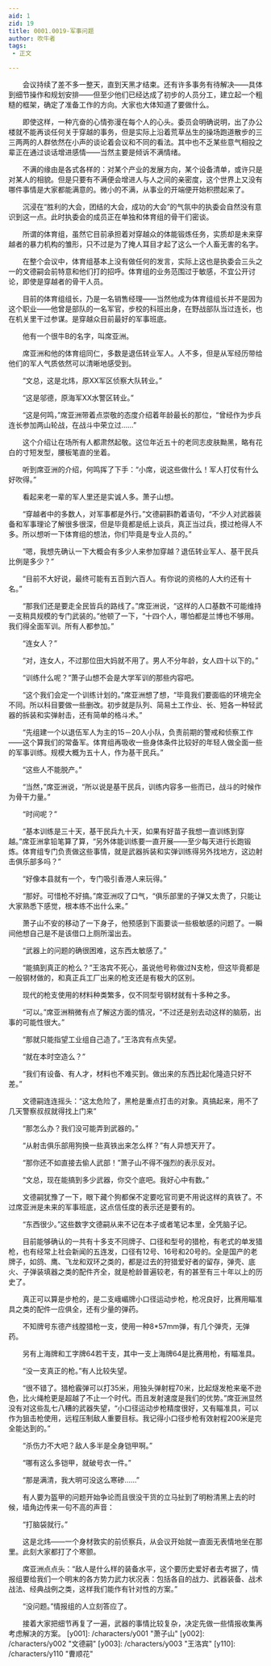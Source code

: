 ```yaml
---
aid: 1
zid: 19
title: 0001.0019-军事问题
author: 吹牛者
tags: 
 - 正文

---
```




　　会议持续了差不多一整天，直到天黑才结束。还有许多事务有待解决——具体到细节操作和规划安排——但至少他们已经达成了初步的人员分工，建立起一个粗糙的框架，确定了准备工作的方向。大家也大体知道了要做什么。

　　即使这样，一种亢奋的心情弥漫在每个人的心头。委员会明确说明，出了办公楼就不能再谈任何关于穿越的事务，但是实际上沿着荒草丛生的操场跑道散步的三三两两的人群依然在小声的谈论着会议和不同的看法。其中也不乏某些意气相投之辈正在通过谈话增进感情——当然主要是倾诉不满情绪。

　　不满的缘由是各式各样的：对某个产业的发展方向，某个设备清单，或许只是对某人的相貌。但是只要有不满便会增进人与人之间的亲密度，这个世界上又没有哪件事情是大家都能满意的。微小的不满，从事业的开端便开始积攒起来了。

　　沉浸在“胜利的大会，团结的大会，成功的大会”的气氛中的执委会自然没有意识到这一点。此时执委会的成员正在单独和体育组的骨干们密谈。

　　所谓的体育组，虽然它目前承担着对穿越众的体能锻炼任务，实质却是未来穿越者的暴力机构的雏形，只不过是为了掩人耳目才起了这么一个人畜无害的名字。

　　在整个会议中，体育组基本上没有做任何的发言，实际上这也是执委会三头之一的文德嗣会前特意和他们打的招呼。体育组的业务范围过于敏感，不宜公开讨论，即使是穿越者的骨干人员。

　　目前的体育组组长，乃是一名销售经理——当然他成为体育组组长并不是因为这个职业——他曾是部队的一名军官，步校的科班出身，在野战部队当过连长，也在机关里干过参谋。是穿越众目前最好的军事班底。

　　他有一个很牛B的名字，叫席亚洲。

　　席亚洲和他的体育组同仁，多数是退伍转业军人。人不多，但是从军经历带给他们的军人气质依然可以清晰地感受到。

　　“文总，这是北炜，原XX军区侦察大队转业。”

　　“这是邬德，原海军XX水警区转业。”

　　“这是何鸣，”席亚洲带着点崇敬的态度介绍着年龄最长的那位，“曾经作为步兵连长参加两山轮战，在战斗中荣立过……”

　　这个介绍让在场所有人都肃然起敬。这位年近五十的老同志皮肤黝黑，略有花白的寸短发型，腰板笔直的坐着。

　　听到席亚洲的介绍，何鸣挥了下手：“小席，说这些做什么！军人打仗有什么好吹得。”

　　看起来老一辈的军人里还是实诚人多。萧子山想。

　　“穿越者中的多数人，对军事都是外行。”文德嗣斟酌着语句，“不少人对武器装备和军事理论了解很多很深，但是毕竟都是纸上谈兵，真正当过兵，摸过枪得人不多。所以想听一下体育组的想法，你们毕竟是专业人员的。”

　　“嗯，我想先确认一下大概会有多少人来参加穿越？退伍转业军人、基干民兵比例是多少？”

　　“目前不大好说，最终可能有五百到六百人。有你说的资格的人大约还有十名。”

　　“那我们还是要走全民皆兵的路线了。”席亚洲说，“这样的人口基数不可能维持一支稍具规模的专门武装的。”他顿了一下，“十四个人，哪怕都是兰博也不够用。我们得全面军训。所有人都参加。”

　　“连女人？”

　　“对，连女人，不过那位田大妈就不用了。男人不分年龄，女人四十以下的。”

　　“训练什么呢？”萧子山想不会是大学军训的那些内容吧。

　　“这个我们会定一个训练计划的。”席亚洲想了想，“毕竟我们要面临的环境完全不同。所以科目要做一些删改。初步就是队列、简易土工作业、长、短各一种轻武器的拆装和实弹射击，还有简单的格斗术。”

　　“先组建一个以退伍军人为主的15－20人小队，负责前期的警戒和侦察工作——这个算我们的常备军。体育组再吸收一些身体条件比较好的年轻人做全面一些的军事训练。规模大概为五十人，作为基干民兵。”

　　“这些人不能脱产。”

　　“当然，”席亚洲说，“所以说是基干民兵，训练内容多一些而已，战斗的时候作为骨干力量。”

　　“时间呢？”

　　“基本训练是三十天，基干民兵九十天，如果有好苗子我想一直训练到穿越。”席亚洲拿铅笔算了算，“另外体能训练要一直开展——至少每天进行长跑锻炼。体育组专门负责做这些事情，就是武器拆装和实弹训练得另外找地方，这边射击俱乐部多吗？”

　　“好像本县就有一个，专门吸引香港人来玩得。”

　　“那好。可惜枪不好搞。”席亚洲叹了口气，“俱乐部里的子弹又太贵了，只能让大家熟悉下感觉，根本练不出什么来。”

　　萧子山不安的移动了一下身子，他预感到下面要谈一些极敏感的问题了。一瞬间他想自己是不是该借口上厕所溜出去。

　　“武器上的问题的确很困难，这东西太敏感了。”

　　“能搞到真正的枪么？”王洛宾不死心，虽说他号称做过N支枪，但这毕竟都是一般钢材做的，和真正兵工厂出来的枪支还是有极大的区别。

　　现代的枪支使用的材料种类繁多，仅不同型号钢材就有十多种之多。

　　“可以。”席亚洲稍微有点了解这方面的情况，“不过还是别去动这样的脑筋，出事的可能性很大。”

　　“那就只能指望工业组自己造了。”王洛宾有点失望。

　　“就在本时空造么？”

　　“我们有设备、有人才，材料也不难买到。做出来的东西比起化隆造只好不差。”

　　文德嗣连连摇头：“这太危险了，黑枪是重点打击的对象。真搞起来，用不了几天警察叔叔就得找上门来”

　　“那怎么办？我们没可能弄到武器的。”

　　“从射击俱乐部用狗换一些真铁出来怎么样？”有人异想天开了。

　　“那你还不如直接去偷人武部！”萧子山不得不强烈的表示反对。

　　“文总，现在能搞到多少武器，你交个底吧。我好心中有数。”

　　文德嗣犹豫了一下，眼下藏个狗都保不定要吃官司更不用说这样的真铁了。不过席亚洲是未来的军事班底，这点信任度的表示还是要有的。

　　“东西很少。”这些数字文德嗣从来不记在本子或者笔记本里，全凭脑子记。

　　目前能够确认的一共有十多支不同牌子、口径和型号的猎枪，有老式的单发猎枪，也有经常上社会新闻的五连发，口径有12号、16号和20号的。全是国产的老牌子，如鸽、鹰、飞龙和双环之类的，都是过去的狩猎爱好者的留存，弹壳、底火、子弹装填器之类的配件齐全，就是枪龄普遍较老，有的甚至有三十年以上的历史了。

　　真正可以算是步枪的，是二支峨嵋牌小口径运动步枪，枪况良好，比赛用瞄准具之类的配件一应俱全，还有少量的弹药。

　　不知牌号东德产线膛猎枪一支，使用一种8*57mm弹，有几个弹壳，无弹药。

　　另有上海牌和工字牌64若干支，其中一支上海牌64是比赛用枪，有瞄准具。

　　“没一支真正的枪。”有人比较失望。

　　“很不错了。猎枪霰弹可以打35米，用独头弹射程70米，比起燧发枪来毫不逊色，比火绳枪更是超越了不止一个时代。而且发射速度是我们的优势。”席亚洲显然没有对这些乱七八糟的武器失望，“小口径运动步枪精度很好，又有瞄准具，可以作为狙击枪使用，远程压制敌人重要目标。我记得小口径步枪有效射程200米是完全能达到的。”

　　“杀伤力不大吧？敌人多半是全身铠甲啊。”

　　“哪有这么多铠甲，就破号衣一件。”

　　“那是满清，我大明可没这么寒碜……”

　　有人要为盔甲的问题开始争论而且很没干货的立马扯到了明粉清黑上去的时候，墙角边传来一句不高的声音：

　　“打脑袋就行。”

　　这是北炜——一个身材敦实的前侦察兵，从会议开始就一直面无表情地坐在那里。此刻大家都打了个寒颤。

　　席亚洲点点头：“敌人是什么样的装备水平，这个要历史爱好者去考据了，情报组要给我们一个明末的各方势力武力状况表：包括各自的战力、武器装备、战术战法、经典战例之类，这样我们能作有针对性的方案。”

　　“没问题。”情报组的人立刻答应了。

　　接着大家把细节再复了一遍，武器的事情比较复杂，决定先做一些情报收集再考虑解决的方案。
[y001]: /characters/y001 "萧子山"
[y002]: /characters/y002 "文德嗣"
[y003]: /characters/y003 "王洛宾"
[y110]: /characters/y110 "曹顺花"



